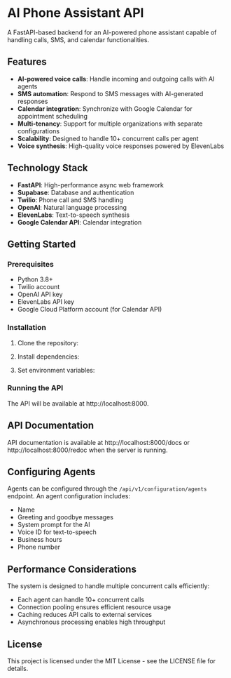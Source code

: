 # AI Phone Assistant API

A FastAPI-based backend for an AI-powered phone assistant capable of handling calls, SMS, and calendar functionalities.

## Features

- **AI-powered voice calls**: Handle incoming and outgoing calls with AI agents
- **SMS automation**: Respond to SMS messages with AI-generated responses
- **Calendar integration**: Synchronize with Google Calendar for appointment scheduling
- **Multi-tenancy**: Support for multiple organizations with separate configurations
- **Scalability**: Designed to handle 10+ concurrent calls per agent
- **Voice synthesis**: High-quality voice responses powered by ElevenLabs

## Technology Stack

- **FastAPI**: High-performance async web framework
- **Supabase**: Database and authentication
- **Twilio**: Phone call and SMS handling
- **OpenAI**: Natural language processing
- **ElevenLabs**: Text-to-speech synthesis
- **Google Calendar API**: Calendar integration

## Getting Started

### Prerequisites

- Python 3.8+
- Twilio account
- OpenAI API key
- ElevenLabs API key
- Google Cloud Platform account (for Calendar API)

### Installation

1. Clone the repository:



2. Install dependencies:



3. Set environment variables:



### Running the API



The API will be available at http://localhost:8000.

## API Documentation

API documentation is available at http://localhost:8000/docs or http://localhost:8000/redoc when the server is running.

## Configuring Agents

Agents can be configured through the `/api/v1/configuration/agents` endpoint. An agent configuration includes:

- Name
- Greeting and goodbye messages
- System prompt for the AI
- Voice ID for text-to-speech
- Business hours
- Phone number

## Performance Considerations

The system is designed to handle multiple concurrent calls efficiently:

- Each agent can handle 10+ concurrent calls
- Connection pooling ensures efficient resource usage
- Caching reduces API calls to external services
- Asynchronous processing enables high throughput

## License

This project is licensed under the MIT License - see the LICENSE file for details.